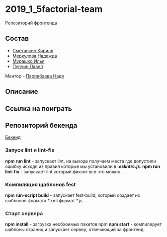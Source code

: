 # 2019_1_5factorial-team

Репозиторий фронтенда 

## Состав

- [Сметанкин Кирилл](https://github.com/smet1)
- [Меркулова Надежда](https://github.com/crueltycute)
- [Мурашко Илья](https://github.com/MrOcumare)
- [Пупчин Павел](https://github.com/4taa)

Ментор - [Парпибаева Надя](https://github.com/Thewhiterabbit123)

## Описание

## Ссылка на поиграть

## Репозиторий бекенда
 
[Бекенд](https://github.com/go-park-mail-ru/2019_1_5factorial-team)


### Запуск lint и lint-fix
**npm run lint** - запускает lint, на выходе получаем места где допустили ошибку исходя из правил которые мы установили в ***.eslintrc.js***.
**npm run lint-fix** - запускает lint который фиксит все что можно .

### Компиляция щаблонов fest
**npm run-script build** - запускает fest-build, который создает из шаблонов формата *.xml формат *.js.

### Старт сервера
**npm install** - загрузка необхоимых пакетов npm
**npm start** - компилирует шаблоны страниц и запускает сервер, отвечающий за фронтенд.
